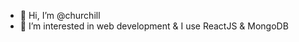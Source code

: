 - 👋 Hi, I’m @churchill
- 👀 I’m interested in web development & I use ReactJS & MongoDB

<!---
churchill5/churchill5 is a ✨ special ✨ repository because its `README.md` (this file) appears on your GitHub profile.
You can click the Preview link to take a look at your changes.
--->
